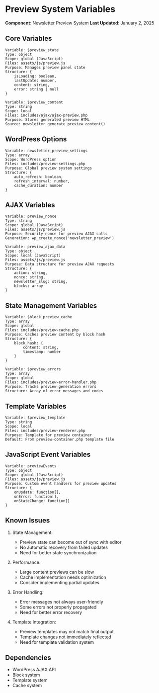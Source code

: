 # Preview System Variables
**Component**: Newsletter Preview System
**Last Updated**: January 2, 2025

## Core Variables
```
Variable: $preview_state
Type: object
Scope: global (JavaScript)
Files: assets/js/preview.js
Purpose: Manages preview panel state
Structure: {
    isLoading: boolean,
    lastUpdate: number,
    content: string,
    error: string | null
}
```

```
Variable: $preview_content
Type: string
Scope: local
Files: includes/ajax/ajax-preview.php
Purpose: Stores generated preview HTML
Source: newsletter_generate_preview_content()
```

## WordPress Options
```
Variable: newsletter_preview_settings
Type: array
Scope: WordPress option
Files: includes/preview-settings.php
Purpose: Global preview system settings
Structure: {
    auto_refresh: boolean,
    refresh_interval: number,
    cache_duration: number
}
```

## AJAX Variables
```
Variable: preview_nonce
Type: string
Scope: global (JavaScript)
Files: assets/js/preview.js
Purpose: Security nonce for preview AJAX calls
Generation: wp_create_nonce('newsletter_preview')
```

```
Variable: preview_ajax_data
Type: object
Scope: local (JavaScript)
Files: assets/js/preview.js
Purpose: Data structure for preview AJAX requests
Structure: {
    action: string,
    nonce: string,
    newsletter_slug: string,
    blocks: array
}
```

## State Management Variables
```
Variable: $block_preview_cache
Type: array
Scope: global
Files: includes/preview-cache.php
Purpose: Caches preview content by block hash
Structure: {
    block_hash: {
        content: string,
        timestamp: number
    }
}
```

```
Variable: $preview_errors
Type: array
Scope: global
Files: includes/preview-error-handler.php
Purpose: Tracks preview generation errors
Structure: Array of error messages and codes
```

## Template Variables
```
Variable: $preview_template
Type: string
Scope: local
Files: includes/preview-renderer.php
Purpose: Template for preview container
Default: From preview-container.php template file
```

## JavaScript Event Variables
```
Variable: previewEvents
Type: object
Scope: global (JavaScript)
Files: assets/js/preview.js
Purpose: Custom event handlers for preview updates
Structure: {
    onUpdate: function[],
    onError: function[],
    onStateChange: function[]
}
```

## Known Issues
1. State Management:
   - Preview state can become out of sync with editor
   - No automatic recovery from failed updates
   - Need for better state synchronization

2. Performance:
   - Large content previews can be slow
   - Cache implementation needs optimization
   - Consider implementing partial updates

3. Error Handling:
   - Error messages not always user-friendly
   - Some errors not properly propagated
   - Need for better error recovery

4. Template Integration:
   - Preview templates may not match final output
   - Template changes not immediately reflected
   - Need for template validation system

## Dependencies
- WordPress AJAX API
- Block system
- Template system
- Cache system
``` 